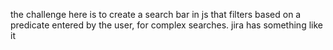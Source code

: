 the challenge here is to create a search bar in js that filters based on a predicate entered by the user, for complex searches. jira has something like it